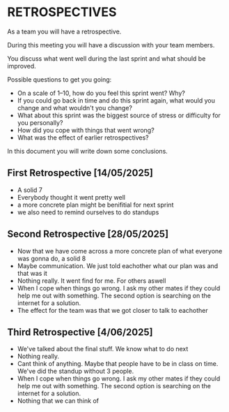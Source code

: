 # RETROSPECTIVES
As a team you will have a retrospective.

During this meeting you will have a discussion with your team members.

You discuss what went well during the last sprint and what should be improved.

Possible questions to get you going:
* On a scale of 1–10, how do you feel this sprint went? Why?
* If you could go back in time and do this sprint again, what would you change and what wouldn't you change?
* What about this sprint was the biggest source of stress or difficulty for you personally?
* How did you cope with things that went wrong?
* What was the effect of earlier retrospectives?

In this document you will write down some conclusions.

## First Retrospective [14/05/2025]
* A solid 7
* Everybody thought it went pretty well
* a more concrete plan might be benifitial for next sprint
* we also need to remind ourselves to do standups

## Second Retrospective [28/05/2025]
* Now that we have come across a more concrete plan of what everyone was gonna do, a solid 8
* Maybe communication. We just told eachother what our plan was and that was it
* Nothing really. It went find for me. For others aswell
* When I cope when things go wrong. I ask my other mates if they could help me out with something. The second option is searching on the internet for a solution.
* The effect for the team was that we got closer to talk to eachother

## Third Retrospective [4/06/2025]
* We've talked about the final stuff. We know what to do next
* Nothing really.
* Cant think of anything. Maybe that people have to be in class on time. We've did the standup without 3 people.
* When I cope when things go wrong. I ask my other mates if they could help me out with something. The second option is searching on the internet for a solution.
* Nothing that we can think of
